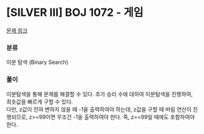 # [SILVER III] BOJ 1072 - 게임

[문제 링크](https://boj.kr/1072)

### 분류

이분 탐색 (Binary Search)

### 풀이

이분탐색을 통해 문제를 해결할 수 있다. 추가 승리 수에 대하여 이분탐색을 진행하여, 최솟값을 빠르게 구할 수 있다.  
다만, z값이 전혀 변하지 않을 때 -1을 출력하여야 하는데, z값을 구할 때 버림 연산이 진행되므로, z>=99이면 무조건 -1을 출력하여야 한다. 즉, z==99일 때에도 포함하여야 한다.
